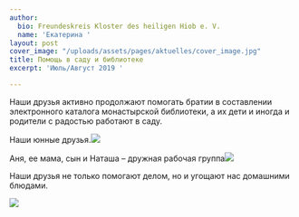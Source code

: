 ```yaml
---
author:
  bio: Freundeskreis Kloster des heiligen Hiob e. V.
  name: 'Екатерина '
layout: post
cover_image: "/uploads/assets/pages/aktuelles/cover_image.jpg"
title: Помощь в саду и библиотеке
excerpt: 'Июль/Август 2019 '

---
```

Наши друзья активно продолжают помогать братии в составлении электронного каталога монастырской библиотеки, а их дети и иногда и родители с радостью работают в саду.

Наши юнные друзья.![](https://res.cloudinary.com/hiobmon/image/upload/v1569155143/media/2019/94fea560-eebd-4152-b2fd-198b67a00131_rdvjis.jpg)

Аня, ее мама, сын и Наташа – дружная рабочая группа![](https://res.cloudinary.com/hiobmon/image/upload/v1569155280/media/2019/c789ada6-29a7-4126-8f86-74f3bb97c2df_gf63gc.jpg)

Наши друзья не только помогают делом, но и угощают нас домашними блюдами.

![](https://res.cloudinary.com/hiobmon/image/upload/v1569155315/media/2019/1c731e48-ad35-4f84-ac7a-f20751f8d761_pnx2mr.jpg)